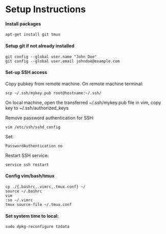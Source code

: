 # Setup Instructions

#### Install packages

`apt-get install git tmux`

#### Setup git if not already installed

```
git config --global user.name "John Doe"
git config --global user.email johndoe@example.com
```

#### Set-up SSH access

Copy pubkey from remote machine. On remote machine terminal:

`scp ~/.ssh/mykey.pub root@hostname:~/.ssh/`

On local machine, open the transferred ~/.ssh/mykey.pub file in vim, copy key to ~/.ssh/authorized_keys

Remove password authentication for SSH:

`vim /etc/ssh/sshd_config`

Set:

`PasswordAuthentication no`

Restart SSH service:

`service ssh restart`

#### Config vim/bash/tmux

```
cp ./{.bashrc,.vimrc,.tmux.conf} ~/
source ~/.bashrc
vim
:so ~/.vimrc
tmux source-file ~/.tmux.conf
```

#### Set system time to local:

`sudo dpkg-reconfigure tzdata`
